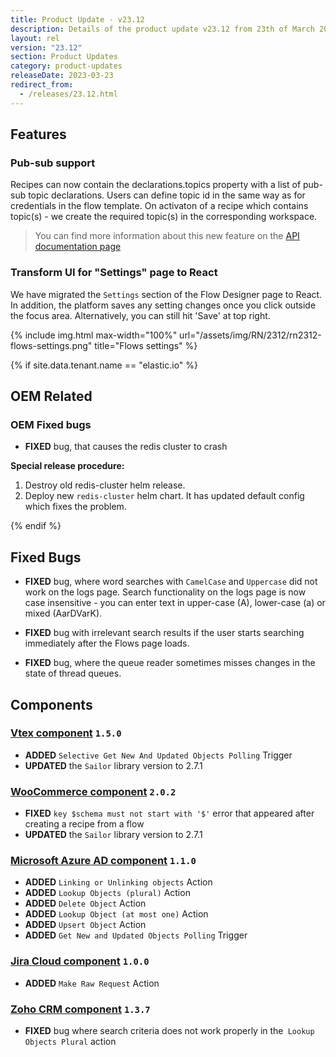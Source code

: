 ```yaml
---
title: Product Update - v23.12
description: Details of the product update v23.12 from 23th of March 2023.
layout: rel
version: "23.12"
section: Product Updates
category: product-updates
releaseDate: 2023-03-23
redirect_from:
  - /releases/23.12.html
---
```


## Features

### Pub-sub support

Recipes can now contain the declarations.topics property with a list of pub-sub topic declarations. Users can define topic id in the same way as for credentials in the flow template.
On activaton of a recipe which contains topic(s) - we create the required topic(s) in the corresponding workspace.

> You can find more information about this new feature on the [API documentation page]({{site.data.tenant.apiDocsUri}}/v2#/recipes)

### Transform UI for "Settings" page to React

We have migrated the `Settings` section of the Flow Designer page to React. In addition, the platform saves any setting changes once you click outside the focus area. Alternatively, you can still hit 'Save' at top right.

{% include img.html max-width="100%" url="/assets/img/RN/2312/rn2312-flows-settings.png" title="Flows settings" %}

{% if site.data.tenant.name == "elastic.io" %}

## OEM Related

### OEM Fixed bugs

*   **FIXED** bug, that causes the redis cluster to crash

**Special release procedure:**

1. Destroy old redis-cluster helm release.
2. Deploy new `redis-cluster` helm chart. It has updated default config which fixes the problem.

{% endif %}

## Fixed Bugs

*   **FIXED** bug, where word searches with `CamelCase` and `Uppercase` did not work on the logs page. Search functionality on the logs page is now case insensitive - you can enter text in upper-case (A), lower-case (a) or mixed (AarDVarK).

*   **FIXED** bug with irrelevant search results if the user starts searching immediately after the Flows page loads.

*   **FIXED** bug, where the queue reader sometimes misses changes in the state of thread queues.

## Components

### [Vtex component](/components/vtex/) `1.5.0`

*   **ADDED** `Selective Get New And Updated Objects Polling` Trigger
*   **UPDATED**  the `Sailor` library version to 2.7.1

### [WooCommerce component](/components/woocommerce/) `2.0.2`

*   **FIXED** `key $schema must not start with '$'` error that appeared after creating a recipe from a flow
*   **UPDATED**  the `Sailor` library version to 2.7.1

### [Microsoft Azure AD component](/components/microsoft-azure-ad/) `1.1.0`

*   **ADDED** `Linking or Unlinking objects` Action
*   **ADDED** `Lookup Objects (plural)` Action
*   **ADDED** `Delete Object` Action
*   **ADDED** `Lookup Object (at most one)` Action
*   **ADDED** `Upsert Object` Action
*   **ADDED** `Get New and Updated Objects Polling` Trigger

### [Jira Cloud component](/components/jira-cloud/) `1.0.0`

*   **ADDED** `Make Raw Request` Action

### [Zoho CRM component](/components/zoho-crm/) `1.3.7`

*   **FIXED** bug where search criteria does not work properly in the` Lookup Objects Plural` action
